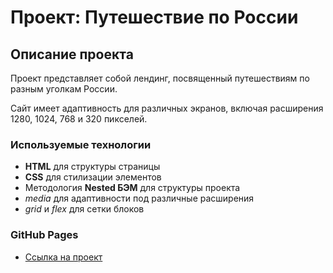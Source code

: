 # Проект: Путешествие по России

## Описание проекта
Проект представляет собой лендинг, посвященный путешествиям по разным уголкам России.

Сайт имеет адаптивность для различных экранов, включая расширения 1280, 1024, 768 и 320 пикселей.

### **Используемые технологии**

* **HTML** для структуры страницы
* **CSS** для стилизации элементов
* Методология **Nested БЭМ** для структуры проекта
* *media* для адаптивности под различные расширения
* *grid* и *flex* для сетки блоков

### **GitHub Pages**
* [Ссылка на проект](https://udazzzz.github.io/russian-travel_landing/)